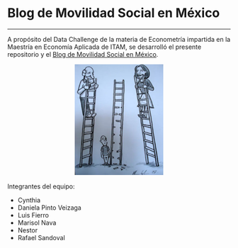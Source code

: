 # Blog de Movilidad Social en México

***


A propósito del Data Challenge de la materia de Econometría impartida en la Maestría en Economía Aplicada de ITAM, se desarrolló el presente repositorio y el [Blog de Movilidad Social en México](https://dapivei.github.io/blog-movilidad-social-mexico/data_challenge).


<p align="center">

  <img src="images/thumbnail.png"  width=200 height =250/>

</p>



Integrantes del equipo:
+ Cynthia 
+ Daniela Pinto Veizaga
+ Luis Fierro
+ Marisol Nava
+ Nestor 
+ Rafael Sandoval 
